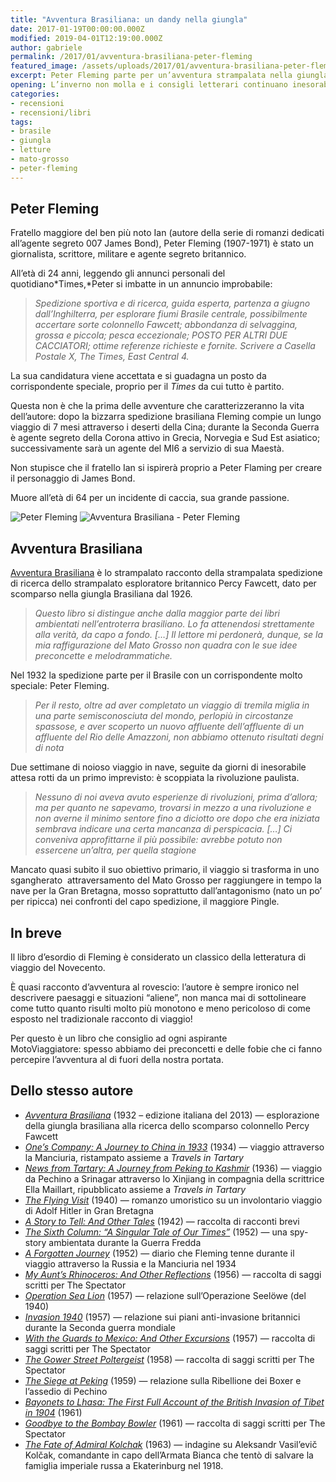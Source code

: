 ```yaml
---
title: "Avventura Brasiliana: un dandy nella giungla"
date: 2017-01-19T00:00:00.000Z
modified: 2019-04-01T12:19:00.000Z
author: gabriele
permalink: /2017/01/avventura-brasiliana-peter-fleming
featured_image: /assets/uploads/2017/01/avventura-brasiliana-peter-fleming/avventura-brasiliana-peter-fleming.jpg
excerpt: Peter Fleming parte per un’avventura strampalata nella giungla del Brasile senza prendersi troppo sul serio. Un classico da leggere divertendosi.
opening: L’inverno non molla e i consigli letterari continuano inesorabilmente! Questa volta niente moto e Africa, ma il resoconto di un’avventura nel cuore del Brasile.
categories:
- recensioni
- recensioni/libri
tags:
- brasile
- giungla
- letture
- mato-grosso
- peter-fleming
---
```


## Peter Fleming

Fratello maggiore del ben più noto Ian (autore della serie di romanzi dedicati all’agente segreto 007 James Bond), Peter Fleming (1907-1971) è stato un giornalista, scrittore, militare e agente segreto britannico.

All’età di 24 anni, leggendo gli annunci personali del quotidiano*Times,*Peter si imbatte in un annuncio improbabile:

> *Spedizione sportiva e di ricerca, guida esperta, partenza a giugno dall’Inghilterra, per esplorare fiumi Brasile centrale, possibilmente accertare sorte colonnello Fawcett; abbondanza di selvaggina, grossa e piccola; pesca eccezionale; POSTO PER ALTRI DUE CACCIATORI; ottime referenze richieste e fornite. Scrivere a Casella Postale X, The Times, East Central 4.*

La sua candidatura viene accettata e si guadagna un posto da corrispondente speciale, proprio per il *Times* da cui tutto è partito.

Questa non è che la prima delle avventure che caratterizzeranno la vita dell’autore: dopo la bizzarra spedizione brasiliana Fleming compie un lungo viaggio di 7 mesi attraverso i deserti della Cina; durante la Seconda Guerra è agente segreto della Corona attivo in Grecia, Norvegia e Sud Est asiatico; successivamente sarà un agente del MI6 a servizio di sua Maestà.

Non stupisce che il fratello Ian si ispirerà proprio a Peter Flaming per creare il personaggio di James Bond.

Muore all’età di 64 per un incidente di caccia, sua grande passione.

![Peter Fleming](/assets/uploads/2017/01/avventura-brasiliana-peter-fleming/peter_fleming.jpg "“Il mio nome è Fleming. Peter Fleming.”")
![Avventura Brasiliana - Peter Fleming](/assets/uploads/2017/01/avventura-brasiliana-peter-fleming/avventura-brasiliana-peter-fleming.jpg "Fleming P., Avventura Brasiliana, Nutrimenti, 2013, ISBN 9788865942246")

## Avventura Brasiliana

[Avventura Brasiliana](http://amzn.to/2jMIRJb) è lo strampalato racconto della strampalata spedizione di ricerca dello strampalato esploratore britannico Percy Fawcett, dato per scomparso nella giungla Brasiliana dal 1926.

> *Questo libro si distingue anche dalla maggior parte dei libri ambientati nell’entroterra brasiliano. Lo fa attenendosi strettamente alla verità, da capo a fondo. \[…\] Il lettore mi perdonerà, dunque, se la mia raffigurazione del Mato Grosso non quadra con le sue idee preconcette e melodrammatiche.*

Nel 1932 la spedizione parte per il Brasile con un corrispondente molto speciale: Peter Fleming.

> *Per il resto, oltre ad aver completato un viaggio di tremila miglia in una parte semisconosciuta del mondo, perlopiù in circostanze spassose, e aver scoperto un nuovo affluente dell’affluente di un affluente del Rio delle Amazzoni, non abbiamo ottenuto risultati degni di nota*

Due settimane di noioso viaggio in nave, seguite da giorni di inesorabile attesa rotti da un primo imprevisto: è scoppiata la rivoluzione paulista.

> *Nessuno di noi aveva avuto esperienze di rivoluzioni, prima d’allora; ma per quanto ne sapevamo, trovarsi in mezzo a una rivoluzione e non averne il minimo sentore fino a diciotto ore dopo che era iniziata sembrava indicare una certa mancanza di perspicacia. \[…\] Ci conveniva approfittarne il più possibile: avrebbe potuto non essercene un’altra, per quella stagione*

Mancato quasi subito il suo obiettivo primario, il viaggio si trasforma in uno sgangherato  attraversamento del Mato Grosso per raggiungere in tempo la nave per la Gran Bretagna, mosso soprattutto dall’antagonismo (nato un po’ per ripicca) nei confronti del capo spedizione, il maggiore Pingle.

## In breve

Il libro d’esordio di Fleming è considerato un classico della letteratura di viaggio del Novecento.

È quasi racconto d’avventura al rovescio: l’autore è sempre ironico nel descrivere paesaggi e situazioni “aliene”, non manca mai di sottolineare come tutto quanto risulti molto più monotono e meno pericoloso di come esposto nel tradizionale racconto di viaggio!

Per questo è un libro che consiglio ad ogni aspirante MotoViaggiatore: spesso abbiamo dei preconcetti e delle fobie che ci fanno percepire l’avventura al di fuori della nostra portata.

## Dello stesso autore

- *[Avventura Brasiliana](http://amzn.to/2jMIRJb)* (1932 – edizione italiana del 2013) — esplorazione della giungla brasiliana alla ricerca dello scomparso colonnello Percy Fawcett
- [*One’s Company: A Journey to China in 1933*](http://amzn.to/2jyIWTM) (1934) — viaggio attraverso la Manciuria, ristampato assieme a *Travels in Tartary*
- [*News from Tartary: A Journey from Peking to Kashmir*](http://amzn.to/2k5z6JN) (1936) — viaggio da Pechino a Srinagar attraverso lo Xinjiang in compagnia della scrittrice Ella Maillart, ripubblicato assieme a *Travels in Tartary*
- [*The Flying Visit*](http://amzn.to/2jaCv5F) (1940) — romanzo umoristico su un involontario viaggio di Adolf Hitler in Gran Bretagna
- [*A Story to Tell: And Other Tales*](http://amzn.to/2japxVP) (1942) — raccolta di racconti brevi
- [*The Sixth Column: “A Singular Tale of Our Times”*](http://amzn.to/2jpglh9) (1952) — una spy-story ambientata durante la Guerra Fredda
- [*A Forgotten Journey*](http://amzn.to/2jprtKS) (1952) — diario che Fleming tenne durante il viaggio attraverso la Russia e la Manciuria nel 1934
- [*My Aunt’s Rhinoceros: And Other Reflections*](http://amzn.to/2jN4Srw) (1956) — raccolta di saggi scritti per The Spectator
- [*Operation Sea Lion*](http://amzn.to/2jaxB8G) (1957) — relazione sull’Operazione Seelöwe (del 1940)
- [*Invasion 1940*](http://amzn.to/2iDhi8m) (1957) — relazione sui piani anti-invasione britannici durante la Seconda guerra mondiale
- [*With the Guards to Mexico: And Other Excursions*](http://amzn.to/2iDbyM0) (1957) — raccolta di saggi scritti per The Spectator
- [*The Gower Street Poltergeist*](http://amzn.to/2iDdJyZ) (1958) — raccolta di saggi scritti per The Spectator
- [*The Siege at Peking*](http://amzn.to/2jMVNip) (1959) — relazione sulla Ribellione dei Boxer e l’assedio di Pechino
- [*Bayonets to Lhasa: The First Full Account of the British Invasion of Tibet in 1904*](http://amzn.to/2iD7uez) (1961)
- [*Goodbye to the Bombay Bowler*](http://amzn.to/2jyViel) (1961) — raccolta di saggi scritti per The Spectator
- [*The Fate of Admiral Kolchak*](http://amzn.to/2iDgzny) (1963) — indagine su Aleksandr Vasil’evič Kolčak, comandante in capo dell’Armata Bianca che tentò di salvare la famiglia imperiale russa a Ekaterinburg nel 1918.
